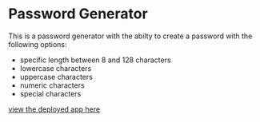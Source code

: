 # Password Generator


This is a password generator with the abilty to create a password with the following options:

- specific length between 8 and 128 characters
- lowercase characters
- uppercase characters
- numeric characters
- special characters

[view the deployed app here](https://kblalock91.github.io/password-generator/)
